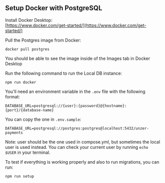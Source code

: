 ## Setup Docker with PostgreSQL

Install Docker Desktop:\
[https://www.docker.com/get-started/](https://www.docker.com/get-started/)

Pull the Postgres image from Docker:

```shell
docker pull postgres
```

You should be able to see the image inside of the Images tab in Docker Desktop

Run the following command to run the Local DB instance:

```shell
npm run docker
```

You'll need an environment variable in the `.env` file with the following format:

```
DATABASE_URL=postgresql://{user}:{password}@{hostname}:{port}/{database-name}
```

You can copy the one in `.env.sample`:

```
DATABASE_URL=postgresql://postgres:postgres@localhost:5432/unzer-payments
```

Note: user should be the one used in compose.yml, but sometimes the local user is used instead. You can check your current user by running `echo $USER` in your terminal.

To test if everything is working properly and also to run migrations, you can run:

```shell
npm run setup
```
